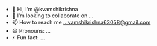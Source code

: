 - 👋 Hi, I’m @kvamshikrishna
- 💞️ I’m looking to collaborate on ...
- 📫 How to reach me ...vamshikrishna63058@gmail.com
- 😄 Pronouns: ...
- ⚡ Fun fact: ...



